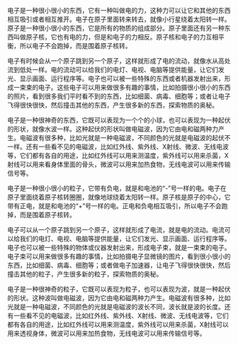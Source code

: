电子是一种很小很小的东西，它有一种叫做电的力，这种力可以让它和其他的东西相互吸引或者相互推开。电子在原子里面转来转去，就像小行星绕着太阳转一样。原子是一种很小很小的东西，它是所有的物质的组成部分。原子里面还有另一种东西叫做原子核，它也有电的力，但是和电子的力相反。原子核和电子的力互相平衡，所以电子不会跑掉，而是围着原子核转。

电子有时候会从一个原子跳到另一个原子，这样就形成了电的流动，就像水从高处流到低处一样。电的流动可以给我们的电灯、电视、电脑等提供能量，让它们发光、显示画面、运行程序等。电子也可以被一些特殊的东西或者机器发射出来，形成一束束的电子。这些电子可以用来做很多有趣的事情，比如拍摄很小很小的东西的照片，看到很多我们平时看不到的东西，比如细菌、病毒、细胞等；或者让电子飞得很快很快，然后撞击其他的东西，产生很多新的东西，探索物质的奥秘。

电子是一种很神奇的东西，它既可以表现为一个个的小球，也可以表现为一种起伏的形状，就像水波一样。这种起伏的形状叫做电磁波，因为它由电和磁两种力产生。电磁波有很多种，比如光就是一种电磁波，不同颜色的光就是电磁波的起伏不一样。还有一些看不见的电磁波，比如红外线、紫外线、X射线、微波、无线电波等，它们都有各自的用途，比如红外线可以用来测温度，紫外线可以用来杀菌，X射线可以用来看身体里面的骨头，微波可以用来加热食物，无线电波可以用来传输信号等。


电子是一种很小很小的粒子，它带有负电，就是和电池的“-”号一样的电。电子在原子里面绕着原子核转圈圈，就像地球绕着太阳转一样。原子核是原子的中心，它带有正电，就是和电池的“+”号一样的电。正电和负电相互吸引，所以电子不会跑掉，而是围着原子核转。

电子可以从一个原子跳到另一个原子，这样就形成了电流，就是电的流动。电流可以给我们的电灯、电视、电脑等提供能量，让它们发光、显示画面、运行程序等。电子也可以被一些特殊的物体或仪器发射出来，形成电子束，就是一束束的电子。电子束可以用来做很多有趣的事情，比如拍摄电子显微镜的图片，看到很小很小的东西，比如细菌、病毒、细胞等；或者做电子加速器，让电子飞得很快很快，然后撞击其他的粒子，产生很多新的粒子，探索物质的奥秘。

电子是一种很神奇的粒子，它既可以表现为粒子，也可以表现为波，就是一种起伏的形状。这种波叫做电磁波，因为它由电和磁两种力产生。电磁波有很多种，比如光就是一种电磁波，不同颜色的光就是电磁波的波长不同，波长就是波的长度。还有一些看不见的电磁波，比如红外线、紫外线、X射线、微波、无线电波等，它们都有各自的用途，比如红外线可以用来测温度，紫外线可以用来杀菌，X射线可以用来透视身体，微波可以用来加热食物，无线电波可以用来传输信号等。